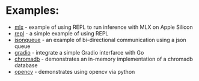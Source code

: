 # Examples:
* [mlx](mlx/main.go) - example of using REPL to run inference with MLX on Apple Silicon
* [repl](repl/main.go) - a simple example of using REPL
* [jsonqueue](jsonqueue/README.md) - an example of bi-directional communication using a json queue
* [gradio](gradio/README.md) - integrate a simple Gradio interfarce with Go
* [chromadb](chromadb/README.md) - demonstrates an in-memory implementation of a chromadb database
* [opencv](opencv_gui/README.md) - demonstrates using opencv via python

